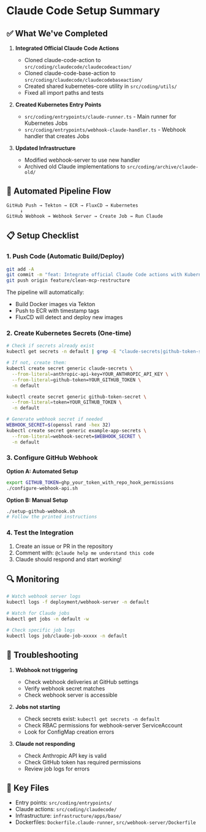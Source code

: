 # Claude Code Setup Summary

## ✅ What We've Completed

1. **Integrated Official Claude Code Actions**
   - Cloned claude-code-action to `src/coding/claudecode/claudecodeaction/`
   - Cloned claude-code-base-action to `src/coding/claudecode/claudecodebaseaction/`
   - Created shared kubernetes-core utility in `src/coding/utils/`
   - Fixed all import paths and tests

2. **Created Kubernetes Entry Points**
   - `src/coding/entrypoints/claude-runner.ts` - Main runner for Kubernetes Jobs
   - `src/coding/entrypoints/webhook-claude-handler.ts` - Webhook handler that creates Jobs

3. **Updated Infrastructure**
   - Modified webhook-server to use new handler
   - Archived old Claude implementations to `src/coding/archive/claude-old/`

## 🔄 Automated Pipeline Flow

```
GitHub Push → Tekton → ECR → FluxCD → Kubernetes
     ↓
GitHub Webhook → Webhook Server → Create Job → Run Claude
```

## 📋 Setup Checklist

### 1. Push Code (Automatic Build/Deploy)
```bash
git add -A
git commit -m "feat: Integrate official Claude Code actions with Kubernetes"
git push origin feature/clean-mcp-restructure
```

The pipeline will automatically:
- Build Docker images via Tekton
- Push to ECR with timestamp tags
- FluxCD will detect and deploy new images

### 2. Create Kubernetes Secrets (One-time)
```bash
# Check if secrets already exist
kubectl get secrets -n default | grep -E "claude-secrets|github-token-secret|example-app-secrets"

# If not, create them:
kubectl create secret generic claude-secrets \
  --from-literal=anthropic-api-key=YOUR_ANTHROPIC_API_KEY \
  --from-literal=github-token=YOUR_GITHUB_TOKEN \
  -n default

kubectl create secret generic github-token-secret \
  --from-literal=token=YOUR_GITHUB_TOKEN \
  -n default

# Generate webhook secret if needed
WEBHOOK_SECRET=$(openssl rand -hex 32)
kubectl create secret generic example-app-secrets \
  --from-literal=webhook-secret=$WEBHOOK_SECRET \
  -n default
```

### 3. Configure GitHub Webhook

**Option A: Automated Setup**
```bash
export GITHUB_TOKEN=ghp_your_token_with_repo_hook_permissions
./configure-webhook-api.sh
```

**Option B: Manual Setup**
```bash
./setup-github-webhook.sh
# Follow the printed instructions
```

### 4. Test the Integration
1. Create an issue or PR in the repository
2. Comment with: `@claude help me understand this code`
3. Claude should respond and start working!

## 🔍 Monitoring

```bash
# Watch webhook server logs
kubectl logs -f deployment/webhook-server -n default

# Watch for Claude jobs
kubectl get jobs -n default -w

# Check specific job logs
kubectl logs job/claude-job-xxxxx -n default
```

## 🚨 Troubleshooting

1. **Webhook not triggering**
   - Check webhook deliveries at GitHub settings
   - Verify webhook secret matches
   - Check webhook server is accessible

2. **Jobs not starting**
   - Check secrets exist: `kubectl get secrets -n default`
   - Check RBAC permissions for webhook-server ServiceAccount
   - Look for ConfigMap creation errors

3. **Claude not responding**
   - Check Anthropic API key is valid
   - Check GitHub token has required permissions
   - Review job logs for errors

## 📂 Key Files

- Entry points: `src/coding/entrypoints/`
- Claude actions: `src/coding/claudecode/`
- Infrastructure: `infrastructure/apps/base/`
- Dockerfiles: `Dockerfile.claude-runner`, `src/webhook-server/Dockerfile`